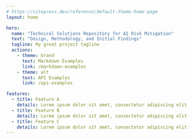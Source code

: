 ```yaml
---
# https://vitepress.dev/reference/default-theme-home-page
layout: home

hero:
  name: "Technical Solutions Repository for AI Risk Mitigation"
  text: "Design, Methodology, and Initial Findings"
  tagline: My great project tagline
  actions:
    - theme: brand
      text: Markdown Examples
      link: /markdown-examples
    - theme: alt
      text: API Examples
      link: /api-examples

features:
  - title: Feature A
    details: Lorem ipsum dolor sit amet, consectetur adipiscing elit
  - title: Feature B
    details: Lorem ipsum dolor sit amet, consectetur adipiscing elit
  - title: Feature C
    details: Lorem ipsum dolor sit amet, consectetur adipiscing elit
---
```


